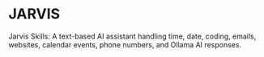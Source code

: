 # JARVIS
Jarvis Skills: A text-based AI assistant handling time, date, coding, emails, websites, calendar events, phone numbers, and Ollama AI responses.
